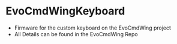 # EvoCmdWingKeyboard
- Firmware for the custom keyboard on the EvoCmdWing project
- All Details can be found in the EvoCmdWing Repo